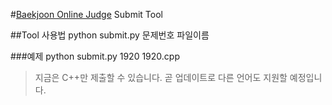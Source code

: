 #[Baekjoon Online Judge](http://www.acmicpc.net/) Submit Tool

##Tool 사용법
python submit.py 문제번호 파일이름

###예제
python submit.py 1920 1920.cpp

>지금은 C++만 제출할 수 있습니다. 곧 업데이트로 다른 언어도 지원할 예정입니다. 
